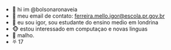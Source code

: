 - 💪 hi im @bolsonaronaveia
- 📩 meu email de contato: ferreira.mello.igor@escola.pr.gov.br
- 🐒 eu sou igor, sou estudante do ensino medio em londrina
- 🐵 estou interessado em computaçao e novas linguas
- 💪 malho.
- ⛧ 17
